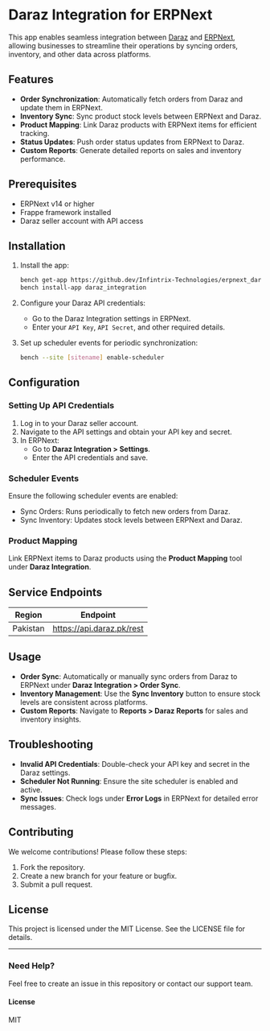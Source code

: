 # Daraz Integration for ERPNext

This app enables seamless integration between [Daraz](https://www.daraz.pk/) and [ERPNext](https://erpnext.com/), allowing businesses to streamline their operations by syncing orders, inventory, and other data across platforms.

## Features
- **Order Synchronization**: Automatically fetch orders from Daraz and update them in ERPNext.
- **Inventory Sync**: Sync product stock levels between ERPNext and Daraz.
- **Product Mapping**: Link Daraz products with ERPNext items for efficient tracking.
- **Status Updates**: Push order status updates from ERPNext to Daraz.
- **Custom Reports**: Generate detailed reports on sales and inventory performance.

## Prerequisites
- ERPNext v14 or higher
- Frappe framework installed
- Daraz seller account with API access

## Installation

1. Install the app:
   ```bash
   bench get-app https://github.dev/Infintrix-Technologies/erpnext_daraz.git
   bench install-app daraz_integration
   ```
2. Configure your Daraz API credentials:
   - Go to the Daraz Integration settings in ERPNext.
   - Enter your `API Key`, `API Secret`, and other required details.

3. Set up scheduler events for periodic synchronization:
   ```bash
   bench --site [sitename] enable-scheduler
   ```

## Configuration

### Setting Up API Credentials
1. Log in to your Daraz seller account.
2. Navigate to the API settings and obtain your API key and secret.
3. In ERPNext:
   - Go to **Daraz Integration > Settings**.
   - Enter the API credentials and save.

### Scheduler Events
Ensure the following scheduler events are enabled:
- Sync Orders: Runs periodically to fetch new orders from Daraz.
- Sync Inventory: Updates stock levels between ERPNext and Daraz.

### Product Mapping
Link ERPNext items to Daraz products using the **Product Mapping** tool under **Daraz Integration**.

## Service Endpoints

| Region      | Endpoint                                |
|-------------|----------------------------------------|
| Pakistan    | https://api.daraz.pk/rest              |

## Usage
- **Order Sync**: Automatically or manually sync orders from Daraz to ERPNext under **Daraz Integration > Order Sync**.
- **Inventory Management**: Use the **Sync Inventory** button to ensure stock levels are consistent across platforms.
- **Custom Reports**: Navigate to **Reports > Daraz Reports** for sales and inventory insights.

## Troubleshooting
- **Invalid API Credentials**: Double-check your API key and secret in the Daraz settings.
- **Scheduler Not Running**: Ensure the site scheduler is enabled and active.
- **Sync Issues**: Check logs under **Error Logs** in ERPNext for detailed error messages.

## Contributing
We welcome contributions! Please follow these steps:
1. Fork the repository.
2. Create a new branch for your feature or bugfix.
3. Submit a pull request.

## License
This project is licensed under the MIT License. See the LICENSE file for details.

---

### Need Help?
Feel free to create an issue in this repository or contact our support team.

#### License

MIT